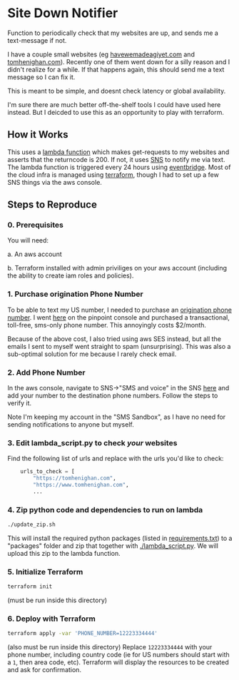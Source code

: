 # Site Down Notifier

Function to periodically check that my websites are up, and sends me a text-message if not.

I have a couple small websites (eg [havewemadeagiyet.com](https://www.havewemadeagiyet.com) and [tomhenighan.com](https://tomhenighan.com)). Recently one of them went down for a silly reason and I didn't realize for a while. If that happens again, this should send me a text message so I can fix it.

This is meant to be simple, and doesnt check latency or global availability.

I'm sure there are much better off-the-shelf tools I could have used here instead. But I deicded to use this as an opportunity to play with terraform.

## How it Works

This uses a [lambda function](https://aws.amazon.com/lambda/) which makes get-requests to my websites and asserts that the returncode is 200. If not, it uses [SNS](https://aws.amazon.com/sns/) to notify me via text. The lambda function is triggered every 24 hours using [eventbridge](https://aws.amazon.com/eventbridge/). Most of the cloud infra is managed using [terraform](https://www.terraform.io/), though I had to set up a few SNS things via the aws console.

## Steps to Reproduce

### 0. Prerequisites
You will need:

a. An aws account

b. Terraform installed with admin priviliges on your aws account (including the ability to create iam roles and policies).

### 1. Purchase origination Phone Number
To be able to text my US number, I needed to purchase an [origination phone number](https://docs.aws.amazon.com/pinpoint/latest/userguide/channels-sms-originating-identities.html). I went [here](https://console.aws.amazon.com/pinpoint/home?region=us-east-1#/sms-account-settings/requestLongCode) on the pinpoint console and purchased a transactional, toll-free, sms-only phone number. This annoyingly costs $2/month.

Because of the above cost, I also tried using aws SES instead, but all the emails I sent to myself went straight to spam (unsurprising). This was also a sub-optimal solution for me because I rarely check email.

### 2. Add Phone Number
In the aws console, navigate to SNS->"SMS and voice" in the SNS [here](https://console.aws.amazon.com/pinpoint/home?region=us-east-1#/sms-account-settings) and add your number to the destination phone numbers. Follow the steps to verify it.

Note I'm keeping my account in the "SMS Sandbox", as I have no need for sending notifications to anyone but myself.

### 3. Edit lambda_script.py to check _your_ websites
Find the following list of urls and replace with the urls you'd like to check:
```python
    urls_to_check = [
        "https://tomhenighan.com",
        "https://www.tomhenighan.com",
        ...
```

### 4. Zip python code and dependencies to run on lambda
```bash
./update_zip.sh
```
This will install the required python packages (listed in [requirements.txt](./requirements.txt)) to a "packages" folder and zip that together with [./lambda_script.py](./lambda_script.py). We will upload this zip to the lambda function.

### 5. Initialize Terraform
```bash
terraform init
```
(must be run inside this directory)

### 6. Deploy with Terraform
```bash
terraform apply -var 'PHONE_NUMBER=12223334444'
```
(also must be run inside this directory)
Replace `12223334444` with your phone number, including country code (ie for US numbers should start with a `1`, then area code, etc).
Terraform will display the resources to be created and ask for confirmation.
